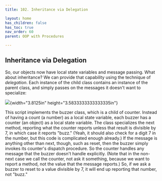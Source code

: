 ```yaml
---
title: 102. Inheritance via Delegation

layout: home
has_children: false
has_toc: true
nav_order: 60
parent: OOP with Procedures

---
```


Inheritance via Delegation
--------------------------

So, our objects now have local state variables and message passing. What
about inheritance? We can provide that capability using the technique of
*delegation*. Each instance of the child class contains an instance of
the parent class, and simply passes on the messages it doesn't want to
specialize:

![](image857.png){width="3.8125in"
height="3.5833333333333335in"}

This script implements the buzzer class, which is a child of counter.
Instead of having a count (a number) as a local state variable, each
buzzer has a counter (an object) as a local state variable. The class
specializes the next method, reporting what the counter reports unless
that result is divisible by 7, in which case it reports "buzz." (Yeah,
it should also check for a digit 7 in the number, but this code is
complicated enough already.) If the message is anything other than next,
though, such as reset, then the buzzer simply invokes its counter's
dispatch procedure. So the counter handles any message that the buzzer
doesn't handle explicitly. (Note that in the non-next case we call the
counter, not ask it something, because we want to report a method, not
the value that the message reports.) So, if we ask a buzzer to reset to
a value divisible by 7, it will end up reporting that number, not
"buzz."

